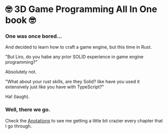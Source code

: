 # 🤓 3D Game Programming All In One book 🤓 



### One was once bored...

And decided to learn how to craft a game engine, but this time in Rust.

"But Liro, do you habe any prior SOLID experience in game engine programming?"

Absolutely not.

"What about your rust skills, are they Solid? like have you used it extensively just like you have with TypeScript?"

Ha! (laugh).



### Well, there we go.

Check the [Anotations](.wholeproject/anotations/intro.md) to see me getting a little bit crazier every chapter that I go through.

